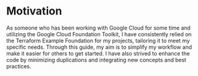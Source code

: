 # Motivation

As someone who has been working with Google Cloud for some time and utilizing the Google Cloud Foundation Toolkit, I
have consistently relied on the Terraform Example Foundation for my projects, tailoring it to meet my specific needs.
Through this guide, my aim is to simplify my workflow and make it easier for others to get started. I have also strived
to enhance the code by minimizing duplications and integrating new concepts and best practices.
